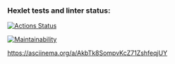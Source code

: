 ### Hexlet tests and linter status:
[![Actions Status](https://github.com/YanDobromir/java-project-61/workflows/hexlet-check/badge.svg)](https://github.com/YanDobromir/java-project-61/actions)

[![Maintainability](https://api.codeclimate.com/v1/badges/bb562556d6d2f0ef1e0c/maintainability)](https://codeclimate.com/github/YanDobromir/java-project-61/maintainability)


https://asciinema.org/a/AkbTk8SompvKcZ71ZshfeqjUY
